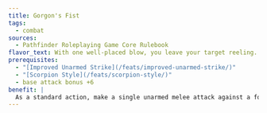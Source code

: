 ```yaml
---
title: Gorgon's Fist
tags:
  - combat
sources:
  - Pathfinder Roleplaying Game Core Rulebook
flavor_text: With one well-placed blow, you leave your target reeling.
prerequisites:
  - "[Improved Unarmed Strike](/feats/improved-unarmed-strike/)"
  - "[Scorpion Style](/feats/scorpion-style/)"
  - base attack bonus +6
benefit: |
  As a standard action, make a single unarmed melee attack against a foe whose speed is reduced (such as from [Scorpion Style](/feats/scorpion-style/)). If the attack hits, you deal damage normally and the target is staggered until the end of your next turn unless it makes a Fortitude saving throw (DC 10 + 1/2 your character level + your Wis modifier). This feat has no effect on targets that are staggered.
---
```


